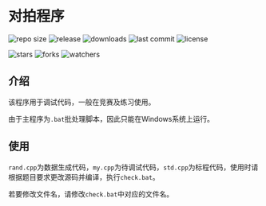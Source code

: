 # 对拍程序

![repo size](https://img.shields.io/github/repo-size/Luckyfuy/Check?style=flat-square "repo size")
![release](https://img.shields.io/github/v/release/Luckyfuy/Check?include_prereleases&style=flat-square "release")
![downloads](https://img.shields.io/github/downloads/Luckyfuy/Check/total?style=flat-square "downloads")
![last commit](https://img.shields.io/github/last-commit/Luckyfuy/Check?style=flat-square "last commit")
![license](https://img.shields.io/github/license/Luckyfuy/Check?style=flat-square "license")

![stars](https://img.shields.io/github/stars/Luckyfuy/Check?style=flat-square "stars")
![forks](https://img.shields.io/github/forks/Luckyfuy/Check?style=flat-square "forks")
![watchers](https://img.shields.io/github/watchers/Luckyfuy/Check?style=flat-square "watchers")

## 介绍

该程序用于调试代码，一般在竞赛及练习使用。

由于主程序为`.bat`批处理脚本，因此只能在Windows系统上运行。

## 使用

`rand.cpp`为数据生成代码，`my.cpp`为待调试代码，`std.cpp`为标程代码，使用时请根据题目要求更改源码并编译，执行`check.bat`。

若要修改文件名，请修改`check.bat`中对应的文件名。